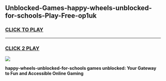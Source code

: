 
## Unblocked-Games-happy-wheels-unblocked-for-schools-Play-Free-op1uk
<h3>
<a href="https://premium76.site?title=happy-wheels-unblocked-for-schools&ref=21A">CLICK TO PLAY</a></h3>
<hr>

<h3>
<a href="https://premium76.site?title=happy-wheels-unblocked-for-schools&ref=21A">CLICK 2 PLAY</a>
  
</h3>

<a href="https://premium76.site?title=happy-wheels-unblocked-for-schools&ref=21A"><img src="https://clearcache.store/games.png"></a>


**happy-wheels-unblocked-for-schools games unblocked: Your Gateway to Fun and Accessible Online Gaming**
